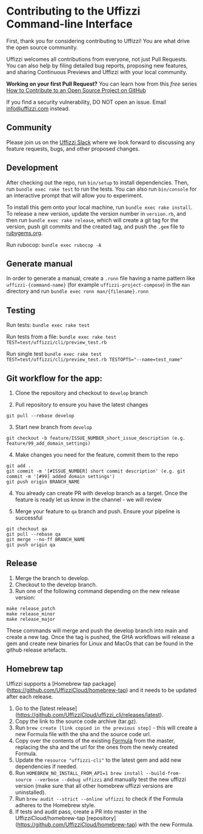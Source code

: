 # Contributing to the Uffizzi Command-line Interface

First, thank you for considering contributing to Uffizzi! You are what drive the open source community.

Uffizzi welcomes all contributions from everyone, not just Pull Requests. You can also help by filing detailed bug reports, proposing new features, and sharing Continuous Previews and Uffizzi with your local community.

**Working on your first Pull Request?** You can learn how from this *free* series [How to Contribute to an Open Source Project on GitHub](https://kcd.im/pull-request)

If you find a security vulnerability, DO NOT open an issue. Email <info@uffizzi.com> instead.

## Community

Please join us on the [Uffizzi Slack](https://join.slack.com/t/uffizzi/shared_invite/zt-ffr4o3x0-J~0yVT6qgFV~wmGm19Ux9A) where we look forward to discussing any feature requests, bugs, and other proposed changes.

## Development

After checking out the repo, run `bin/setup` to install dependencies. Then, run `bundle exec rake test` to run the tests. You can also run `bin/console` for an interactive prompt that will allow you to experiment.

To install this gem onto your local machine, run `bundle exec rake install`. To release a new version, update the version number in `version.rb`, and then run `bundle exec rake release`, which will create a git tag for the version, push git commits and the created tag, and push the `.gem` file to [rubygems.org](https://rubygems.org).

Run rubocop:
`bundle exec rubocop -A`

## Generate manual

In order to generate a manual, create a `.ronn` file having a name pattern like `uffizzi-{command-name}` (for example `uffizzi-project-compose`) in the `man` directory and run `bundle exec ronn man/{filename}.ronn` 

## Testing

Run tests:
`bundle exec rake test`

Run tests from a file:
`bundle exec rake test TEST=test/uffizzi/cli/preview_test.rb`

Run single test
`bundle exec rake test TEST=test/uffizzi/cli/preview_test.rb TESTOPTS="--name=test_name"`

## Git workflow for the app:

1. Clone the repository and checkout to `develop` branch

2. Pull repository to ensure you have the latest changes
```
git pull --rebase develop
```

3. Start new branch from `develop`
```
git checkout -b feature/ISSUE_NUMBER_short_issue_description (e.g. feature/99_add_domain_settings)
```

4. Make changes you need for the feature, commit them to the repo
```
git add .
git commit -m '[#ISSUE_NUMBER] short commit description' (e.g. git commit -m '[#99] added domain settings')
git push origin BRANCH_NAME
```

4. You already can create PR with develop branch as a target. Once the feature is ready let us know in the channel - we will review

5. Merge your feature to `qa` branch and push. Ensure your pipeline is successful
```
git checkout qa
git pull --rebase qa
git merge --no-ff BRANCH_NAME
git push origin qa
```

## Release

1. Merge the branch to develop.
2. Checkout to the develop branch.
3. Run one of the following command depending on the new release version:

```
make release_patch
make release_minor
make release_major
```

These commands will merge and push the develop branch into main and create a new tag.
Once the tag is pushed, the GHA workflows will release a gem and create new binaries for Linux and MacOs that can be found in the github release artefacts.

## Homebrew tap

Uffizzi supports a [Homebrew tap package] (https://github.com/UffizziCloud/homebrew-tap) and it needs to be updated after each release.
1. Go to the [latest release] (https://github.com/UffizziCloud/uffizzi_cli/releases/latest).
2. Copy the link to the source code archive (tar.gz).
3. Run `brew create [link copied in the previous step]` - this will create a new Formula file with the sha and the source code url.
4. Copy over the contents of the existing [Formula](https://github.com/UffizziCloud/homebrew-tap/blob/main/Formula/uffizzi.rb) from the master, replacing the sha and the url for the ones from the newly created Formula.
5. Update the `resource "uffizzi-cli"` to the latest gem and add new dependencies if needed.
6. Run `HOMEBREW_NO_INSTALL_FROM_API=1 brew install --build-from-source --verbose --debug uffizzi` and manually test the new uffizzi version (make sure that all other homebrew uffizzi versions are uninstalled).
7. Run `brew audit --strict --online uffizzi` to check if the Formula adheres to the Homebrew style.
8. If tests and audit pass, create a PR into master in the UffizziCloud/homebrew-tap [repository] (https://github.com/UffizziCloud/homebrew-tap) with the new Formula.
